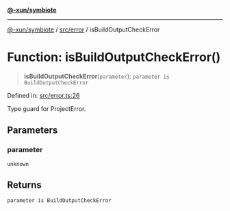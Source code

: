 [**@-xun/symbiote**](../../../README.md)

***

[@-xun/symbiote](../../../README.md) / [src/error](../README.md) / isBuildOutputCheckError

# Function: isBuildOutputCheckError()

> **isBuildOutputCheckError**(`parameter`): `parameter is BuildOutputCheckError`

Defined in: [src/error.ts:26](https://github.com/Xunnamius/symbiote/blob/2a4f9c137a879b6e0d19dc7269398051d3a84f5e/src/error.ts#L26)

Type guard for ProjectError.

## Parameters

### parameter

`unknown`

## Returns

`parameter is BuildOutputCheckError`
